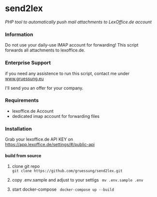 # send2lex

_PHP tool to automatically push mail attachments to LexOffice.de account_

### Information
Do not use your daily-use IMAP account for forwarding!
This script forwards all attachments to lexoffice.de.

### Enterprise Support
if you need any assistence to run this script, contact me under www.gruessung.eu

I'll send you an offer for your company.

### Requirements
* lexoffice.de Account
* dedicated imap account for forwarding files

### Installation

Grab your lexoffice.de API KEY on https://app.lexoffice.de/settings/#/public-api

#### build from source
1. clone git repo   
```git clone https://github.com/gruessung/send2lex.git``` 

2. copy .env.sample and adjust to your settigs
``` mv .env.sample .env```

3. start docker-compose 
``` docker-compose up --build```